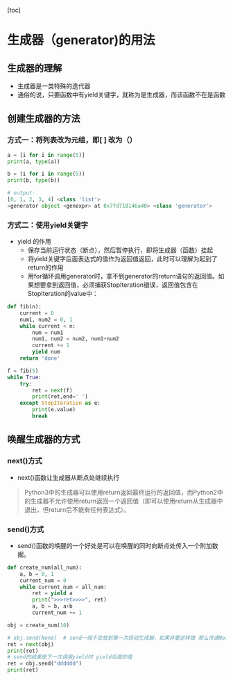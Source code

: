 [toc]

# 生成器（generator)的用法

## 生成器的理解
- 生成器是一类特殊的迭代器
- 通俗的说，只要函数中有yield关键字，就称为是生成器，而该函数不在是函数

## 创建生成器的方法
### 方式一：将列表改为元组，即[ ] 改为（）

```python
a = [i for i in range(5)]
print(a, type(a))

b = (i for i in range(5))
print(b, type(b))

# output:
[0, 1, 2, 3, 4] <class 'list'>
<generator object <genexpr> at 0x7fd718146a40> <class 'generator'>
```


### 方式二：使用yield关键字

- yield 的作用
    - 保存当前运行状态（断点），然后暂停执行，即将生成器（函数）挂起
    - 将yield关键字后面表达式的值作为返回值返回，此时可以理解为起到了return的作用
    - 用for循环调用generator时，拿不到generator的return语句的返回值。如果想要拿到返回值，必须捕获StopIteration错误，返回值包含在StopIteration的value中：


```python
def fib(n):
    current = 0
    num1, num2 = 0, 1
    while current < n:
        num = num1
        num1, num2 = num2, num1+num2
        current += 1
        yield num
    return 'done'

f = fib(5)
while True:
    try:
        ret = next(f)
        print(ret,end=' ')
    except StopIteration as e:
        print(e.value)
        break
```



## 唤醒生成器的方式
### next()方式
- next()函数让生成器从断点处继续执行
>Python3中的生成器可以使用return返回最终运行的返回值，而Python2中的生成器不允许使用return返回一个返回值（即可以使用return从生成器中退出，但return后不能有任何表达式）。

### send()方式
- send()函数的唤醒的一个好处是可以在唤醒的同时向断点处传入一个附加数据。

```python
def create_num(all_num):
    a, b = 0, 1
    current_num = 0
    while current_num < all_num:
        ret = yield a
        print(">>>ret>>>>", ret)
        a, b = b, a+b
        current_num += 1

obj = create_num(10)

# obj.send(None)  # send一般不会放到第一次启动生成器，如果非要这样做 那么传递None
ret = next(obj)
print(ret)
# send的结果是下一次调用yield时 yield后面的值
ret = obj.send("dddddd")
print(ret)

```
